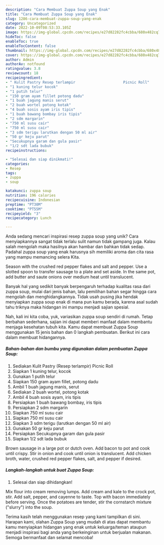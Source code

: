 ```yaml
---
description: "Cara Membuat Zuppa Soup yang Enak"
title: "Cara Membuat Zuppa Soup yang Enak"
slug: 1286-cara-membuat-zuppa-soup-yang-enak
category: Uncategorized
date: 2022-10-09T08:53:33.105Z
image: https://img-global.cpcdn.com/recipes/e27d82282fc4cbba/680x482cq70/zuppa-soup-foto-resep-utama.jpg
hideToc: false
enableToc: true
enableTocContent: false
thumbnail: https://img-global.cpcdn.com/recipes/e27d82282fc4cbba/680x482cq70/zuppa-soup-foto-resep-utama.jpg
cover: https://img-global.cpcdn.com/recipes/e27d82282fc4cbba/680x482cq70/zuppa-soup-foto-resep-utama.jpg
author: Admin
authorAv: notfound
ratingvalue: 3.8
reviewcount: 18
recipeingredient:
- " Kulit Pastry Resep terlampir                      Picnic Roll"
- "1 kuning telur kocok"
- "1 putih telur"
- "150 gram ayam fillet potong dadu"
- "1 buah jagung manis serut"
- "2 buah wortel potong kotak"
- "4 buah sosis ayam iris tipis"
- "1 buah bawang bombay iris tipis"
- "2 sdm margarin"
- "750 ml susu cair"
- "750 ml susu cair"
- "3 sdm terigu larutkan dengan 50 ml air"
- "50 gr keju parut"
- "Secukupnya garam dan gula pasir"
- "1/2 sdt lada bubuk"
recipeinstructions:

- "Selesai dan siap dinikmati!"
categories:
- Resep
tags:
- zuppa
- soup

katakunci: zuppa soup 
nutrition: 196 calories
recipecuisine: Indonesian
preptime: "PT30M"
cooktime: "PT55M"
recipeyield: "3"
recipecategory: Lunch

---
```





Anda sedang mencari inspirasi resep zuppa soup yang unik? Cara menyiapkannya sangat tidak terlalu sulit namun tidak gampang juga. Kalau salah mengolah maka hasilnya akan hambar dan bahkan tidak sedap. Padahal zuppa soup yang enak harusnya sih memiliki aroma dan cita rasa yang mampu memancing selera Kita.





Season with the crushed red pepper flakes and salt and pepper. Use a slotted spoon to transfer sausage to a plate and set aside. In the same pot, add butter and saute onions over medium heat until translucent.

Banyak hal yang sedikit banyak berpengaruh terhadap kualitas rasa dari zuppa soup, mulai dari jenis bahan, lalu pemilihan bahan segar hingga cara mengolah dan menghidangkannya. Tidak usah pusing jika hendak menyiapkan zuppa soup enak di mana pun kamu berada, karena asal sudah tahu triknya maka hidangan ini mampu menjadi sajian spesial.






Nah, kali ini kita coba, yuk, variasikan zuppa soup sendiri di rumah. Tetap berbahan sederhana, sajian ini dapat memberi manfaat dalam membantu menjaga kesehatan tubuh kita. Kamu dapat membuat Zuppa Soup menggunakan 15 jenis bahan dan 0 langkah pembuatan. Berikut ini cara dalam membuat hidangannya.

<!--inarticleads1-->

##### Bahan-bahan dan bumbu yang digunakan dalam pembuatan Zuppa Soup:

1. Sediakan  Kulit Pastry (Resep terlampir)                      Picnic Roll
1. Siapkan 1 kuning telur, kocok
1. Gunakan 1 putih telur
1. Siapkan 150 gram ayam fillet, potong dadu
1. Ambil 1 buah jagung manis, serut
1. Sediakan 2 buah wortel, potong kotak
1. Ambil 4 buah sosis ayam, iris tipis
1. Persiapkan 1 buah bawang bombay, iris tipis
1. Persiapkan 2 sdm margarin
1. Siapkan 750 ml susu cair
1. Siapkan 750 ml susu cair
1. Siapkan 3 sdm terigu (larutkan dengan 50 ml air)
1. Gunakan 50 gr keju parut
1. Persiapkan Secukupnya garam dan gula pasir
1. Siapkan 1/2 sdt lada bubuk


Brown sausage in a large pot or dutch oven. Add bacon to pot and cook until crispy. Stir in onion and cook until onion is translucent. Add chicken broth, water, crushed red pepper flakes, salt, and pepper if desired. 

<!--inarticleads2-->

##### Langkah-langkah untuk buat Zuppa Soup:


1. Selesai dan siap dihidangkan!

Mix flour into cream removing lumps. Add cream and kale to the crock pot, stir. Add salt, pepper, and cayenne to taste. Top with bacon immediately before serving. Once the potatoes are tender, stir the cornstarch mixture (&#34;slurry&#34;) into the soup. 

Terima kasih telah menggunakan resep yang kami tampilkan di sini. Harapan kami, olahan Zuppa Soup yang mudah di atas dapat membantu kamu menyiapkan hidangan yang enak untuk keluarga/teman ataupun menjadi inspirasi bagi anda yang berkeinginan untuk berjualan makanan. Semoga bermanfaat dan selamat mencoba!
